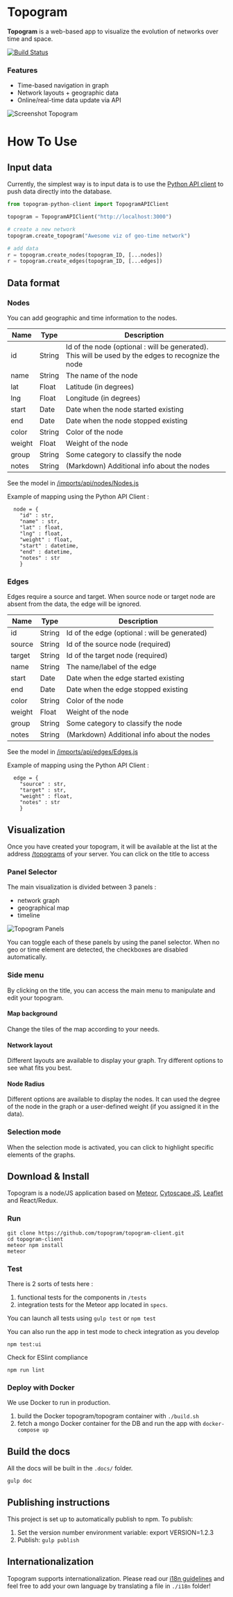 # Topogram

**Topogram** is a web-based app to visualize the evolution of networks over time and space.

[![Build Status](https://travis-ci.org/topogram/topogram.svg?branch=api)](https://travis-ci.org/topogram/topogram)


### Features

- Time-based navigation in graph
- Network layouts + geographic data
- Online/real-time data update via API


![Screenshot Topogram](img/Topogram-Network.png)


# How To Use

## Input data

Currently, the simplest way is to input data is to use the [Python API client](https://github.com/topogram/topogram-api-client) to push data directly into the database.


```python
from topogram-python-client import TopogramAPIClient

topogram = TopogramAPIClient("http://localhost:3000")

# create a new network
topogram.create_topogram("Awesome viz of geo-time network")

# add data
r = topogram.create_nodes(topogram_ID, [...nodes])
r = topogram.create_edges(topogram_ID, [...edges])

```

## Data format

### Nodes

You can add geographic and time information to the nodes.

| Name | Type | Description |
|---|---|---|
| id | String | Id of the node (optional : will be generated). This will be used by the edges to recognize the node |
| name | String | The name of the node |
| lat | Float | Latitude (in degrees) |
| lng | Float | Longitude (in degrees)|
| start | Date | Date when the node started existing |
| end | Date | Date when the node stopped existing |
| color | String | Color of the node |
| weight | Float | Weight of the node |
| group | String | Some category to classify the node |
| notes | String | (Markdown) Additional info about the nodes |

See the model in [/imports/api/nodes/Nodes.js]()


Example of mapping using the Python API Client :

```
  node = {
    "id" : str,
    "name" : str,
    "lat" : float,
    "lng" : float,
    "weight" : float,
    "start" : datetime,
    "end" : datetime,
    "notes" : str
    }
```

### Edges

Edges require a source and target. When source node or target node are absent from the data, the edge will be ignored.

| Name | Type | Description |
|---|---|---|
| id | String | Id of the edge (optional : will be generated) |
| source | String | Id of the source node (required)|
| target | String | Id of the target node (required)|
| name | String | The name/label of the edge |
| start | Date | Date when the edge started existing |
| end | Date | Date when the edge stopped existing |
| color | String | Color of the node |
| weight | Float | Weight of the node |
| group | String | Some category to classify the node |
| notes | String | (Markdown) Additional info about the nodes |

See the model in [/imports/api/edges/Edges.js]()


Example of mapping using the Python API Client :

```
  edge = {
    "source" : str,
    "target" : str,
    "weight" : float,
    "notes" : str
    }
```

## Visualization

Once you have created your topogram, it will be available at the list at the address [/topograms]() of your server. You can click on the title to access


### Panel Selector

The main visualization is divided between 3 panels :

* network graph
* geographical map
* timeline

![Topogram Panels](img/Topogram-panels.png)


You can toggle each of these panels by using the panel selector. When no geo or time element are detected, the checkboxes are disabled automatically.

### Side menu

By clicking on the title, you can access the main menu to manipulate and edit your topogram.

#### Map background

Change the tiles of the map according to your needs.

#### Network layout

Different layouts are available to display your graph. Try different options to see what fits you best.

#### Node Radius

Different options are available to display the nodes. It can used the degree of the node in the graph or a user-defined weight (if you assigned it in the data).

### Selection mode

When the selection mode is activated, you can click to highlight specific elements of the graphs.


## Download & Install

Topogram is a node/JS application based on [Meteor](https://www.meteor.com/), [Cytoscape JS](http://js.cytoscape.org), [Leaflet](http://leafletjs.com) and React/Redux.

### Run

    git clone https://github.com/topogram/topogram-client.git
    cd topogram-client
    meteor npm install
    meteor

### Test

There is 2 sorts of tests here :

1. functional tests for the components in `/tests`
2. integration tests for the Meteor app located in ```specs```.

You can launch all tests using `gulp test` or `npm test`

You can also run the app in test mode to check integration as you develop

    npm test:ui

Check for ESlint compliance

    npm run lint


### Deploy with Docker

We use Docker to run in production.

1. build the Docker topogram/topogram container with `./build.sh`
1. fetch a mongo Docker container for the DB and run the app with `docker-compose up`


## Build the docs

All the docs will be built in the `.docs/` folder.

    gulp doc

## Publishing instructions

This project is set up to automatically publish to npm. To publish:

1. Set the version number environment variable: export VERSION=1.2.3
1. Publish: ```gulp publish```

## Internationalization

Topogram supports internationalization. Please read our [i18n guidelines](https://github.com/topogram/topogram/wiki/App-translation) and feel free to add your own language by translating a file in `./i18n` folder!
